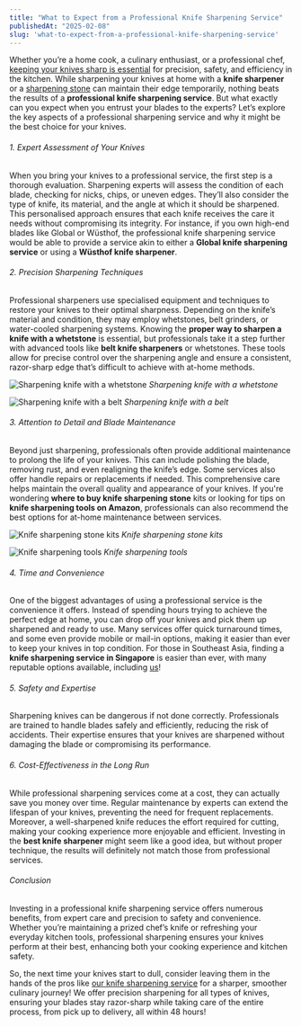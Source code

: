 ```yaml
---
title: "What to Expect from a Professional Knife Sharpening Service"
publishedAt: "2025-02-08"
slug: 'what-to-expect-from-a-professional-knife-sharpening-service'
---
```


Whether you’re a home cook, a culinary enthusiast, or a professional chef, [keeping your knives sharp is essential](/blog/why-regular-knife-sharpening-is-essential-for-home-cooks) for precision, safety, and efficiency in the kitchen. While sharpening your knives at home with a **knife sharpener** or a [sharpening stone](/blog/choosing-the-best-knife-sharpening-stones-a-beginners-guide) can maintain their edge temporarily, nothing beats the results of a **professional knife sharpening service**. But what exactly can you expect when you entrust your blades to the experts? Let’s explore the key aspects of a professional sharpening service and why it might be the best choice for your knives.

###### 1. Expert Assessment of Your Knives

When you bring your knives to a professional service, the first step is a thorough evaluation. Sharpening experts will assess the condition of each blade, checking for nicks, chips, or uneven edges. They’ll also consider the type of knife, its material, and the angle at which it should be sharpened. This personalised approach ensures that each knife receives the care it needs without compromising its integrity. For instance, if you own high-end blades like Global or Wüsthof, the professional knife sharpening service would be able to provide a service akin to either a **Global knife sharpening service** or using a **Wüsthof knife sharpener**.

###### 2. Precision Sharpening Techniques

Professional sharpeners use specialised equipment and techniques to restore your knives to their optimal sharpness. Depending on the knife’s material and condition, they may employ whetstones, belt grinders, or water-cooled sharpening systems. Knowing the **proper way to sharpen a knife with a whetstone** is essential, but professionals take it a step further with advanced tools like **belt knife sharpeners** or whetstones. These tools allow for precise control over the sharpening angle and ensure a consistent, razor-sharp edge that’s difficult to achieve with at-home methods.

![Sharpening knife with a whetstone](/blog/knife_sharpening_whetstone.webp)
*Sharpening knife with a whetstone*

![Sharpening knife with a belt](/blog/knife_sharpening_belt.webp)
*Sharpening knife with a belt*

###### 3. Attention to Detail and Blade Maintenance

Beyond just sharpening, professionals often provide additional maintenance to prolong the life of your knives. This can include polishing the blade, removing rust, and even realigning the knife’s edge. Some services also offer handle repairs or replacements if needed. This comprehensive care helps maintain the overall quality and appearance of your knives. If you're wondering **where to buy knife sharpening stone** kits or looking for tips on **knife sharpening tools on Amazon**, professionals can also recommend the best options for at-home maintenance between services.

![Knife sharpening stone kits](/blog/knife_sharpening_stone_kits.webp)
*Knife sharpening stone kits*

![Knife sharpening tools](/blog/knife_sharpening_tools.webp)
*Knife sharpening tools*

###### 4. Time and Convenience

One of the biggest advantages of using a professional service is the convenience it offers. Instead of spending hours trying to achieve the perfect edge at home, you can drop off your knives and pick them up sharpened and ready to use. Many services offer quick turnaround times, and some even provide mobile or mail-in options, making it easier than ever to keep your knives in top condition. For those in Southeast Asia, finding a **knife sharpening service in Singapore** is easier than ever, with many reputable options available, including [us](/)!

###### 5. Safety and Expertise

Sharpening knives can be dangerous if not done correctly. Professionals are trained to handle blades safely and efficiently, reducing the risk of accidents. Their expertise ensures that your knives are sharpened without damaging the blade or compromising its performance.

###### 6. Cost-Effectiveness in the Long Run

While professional sharpening services come at a cost, they can actually save you money over time. Regular maintenance by experts can extend the lifespan of your knives, preventing the need for frequent replacements. Moreover, a well-sharpened knife reduces the effort required for cutting, making your cooking experience more enjoyable and efficient. Investing in the **best knife sharpener** might seem like a good idea, but without proper technique, the results will definitely not match those from professional services.

###### Conclusion

Investing in a professional knife sharpening service offers numerous benefits, from expert care and precision to safety and convenience. Whether you’re maintaining a prized chef’s knife or refreshing your everyday kitchen tools, professional sharpening ensures your knives perform at their best, enhancing both your cooking experience and kitchen safety. 

So, the next time your knives start to dull, consider leaving them in the hands of the pros like [our knife sharpening service](/) for a sharper, smoother culinary journey! We offer precision sharpening for all types of knives, ensuring your blades stay razor-sharp while taking care of the entire process, from pick up to delivery, all within 48 hours!